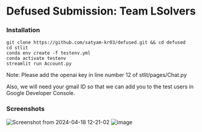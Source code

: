 # Defused Submission: Team LSolvers

### Installation

```
git clone https://github.com/satyam-kr03/defused.git && cd defused
cd stlit
conda env create -f testenv.yml
conda activate testenv
streamlit run Account.py
```

Note: Please add the openai key in line number 12 of stlit/pages/Chat.py

Also, we will need your gmail ID so that we can add you to the test users in Google Developer Console.

### Screenshots

![Screenshot from 2024-04-18 12-21-02](https://github.com/satyam-kr03/defused/assets/126661857/bc3a6793-0c17-4bd4-8497-24a9a4b49e2f)
![image](https://github.com/satyam-kr03/defused/assets/126661857/5cd484bb-29e8-4d1f-bcdd-f233deafe1a3)
